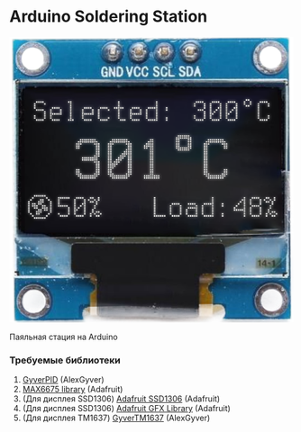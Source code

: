# Arduino Soldering Station

![Image](https://raw.githubusercontent.com/Ponywka/Arduino-Soldering_Station/master/image.png)

Паяльная стация на Arduino

### Требуемые библиотеки

1. [GyverPID](https://github.com/GyverLibs/GyverPID) (AlexGyver)
2. [MAX6675 library](https://github.com/adafruit/MAX6675-library) (Adafruit)
3. (Для дисплея SSD1306) [Adafruit SSD1306](https://github.com/adafruit/Adafruit_SSD1306) (Adafruit)
4. (Для дисплея SSD1306) [Adafruit GFX Library](https://github.com/adafruit/Adafruit-GFX-Library) (Adafruit)
5. (Для дисплея TM1637) [GyverTM1637](https://github.com/GyverLibs/GyverTM1637) (AlexGyver)
